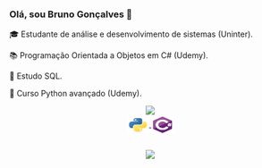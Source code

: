 ### Olá, sou Bruno Gonçalves 👋
🎓 Estudante de análise e desenvolvimento de sistemas (Uninter).

📚 Programação Orientada a Objetos em C# (Udemy).

📓 Estudo SQL.

🐍 Curso Python avançado (Udemy).

<div align="center">
  <a href="https://github.com/Brunogonsantos ">
  <img height="180em" src="https://github-readme-stats.vercel.app/api?username=Brunogonsantos&show_icons=true&theme=dracula&include_all_commits=true&count_private=true"/>


<div>
  <img align="center" alt="Bruno-Python" height="30" width="40" src="https://raw.githubusercontent.com/devicons/devicon/master/icons/python/python-original.svg">
  <img align="center" alt="Bruno-Csharp" height="30" width="40" src="https://raw.githubusercontent.com/devicons/devicon/master/icons/csharp/csharp-original.svg">
  
  ##
 
<div> 

  <a href="https://www.linkedin.com/in/bruno-gon%C3%A7alves-32aa44242/" target="_blank"><img src="https://img.shields.io/badge/-LinkedIn-%230077B5?style=for-the-badge&logo=linkedin&logoColor=white" target="_blank"></a> 
 

 
</div>


